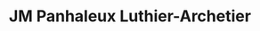---
title: "JM Panhaleux Luthier-Archetier"
url: /lille/jm-panhaleux-luthier-archetier/
shop: instrument de musique
---